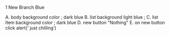 1 New Branch Blue

A. body background color ; dark blue
B. list background light blue ; 
C. list Item background color ; dark blue
D. new button "Nothing" 
E. on new button click alert(' just chilling') 
